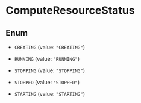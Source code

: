 

# ComputeResourceStatus

## Enum


* `CREATING` (value: `"CREATING"`)

* `RUNNING` (value: `"RUNNING"`)

* `STOPPING` (value: `"STOPPING"`)

* `STOPPED` (value: `"STOPPED"`)

* `STARTING` (value: `"STARTING"`)



